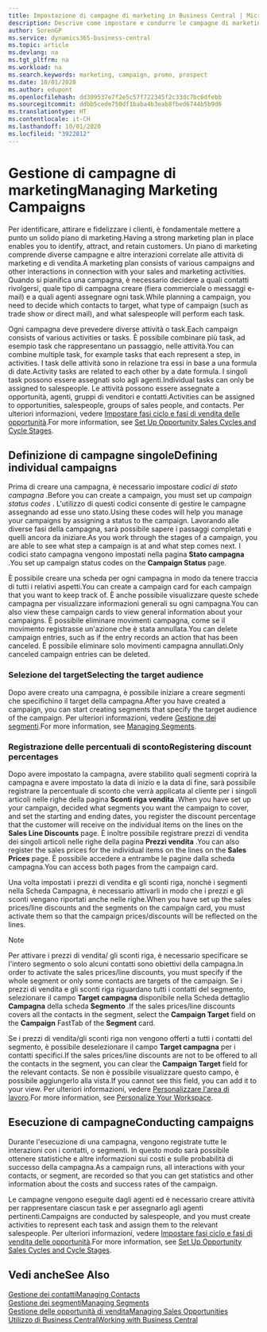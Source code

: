 ```yaml
---
title: Impostazione di campagne di marketing in Business Central | Microsoft Docs
description: Descrive come impostare e condurre le campagne di marketing in Business Central per identificare e coinvolgere prospect e fidelizzare i clienti.
author: SorenGP
ms.service: dynamics365-business-central
ms.topic: article
ms.devlang: na
ms.tgt_pltfrm: na
ms.workload: na
ms.search.keywords: marketing, campaign, promo, prospect
ms.date: 10/01/2020
ms.author: edupont
ms.openlocfilehash: dd309537e7f2e5c57f722345f2c33dc7bc6dfebb
ms.sourcegitcommit: ddbb5cede750df1baba4b3eab8fbed6744b5b9d6
ms.translationtype: HT
ms.contentlocale: it-CH
ms.lasthandoff: 10/01/2020
ms.locfileid: "3922812"
---
```

# <a name="managing-marketing-campaigns"></a><span data-ttu-id="877c8-103">Gestione di campagne di marketing</span><span class="sxs-lookup"><span data-stu-id="877c8-103">Managing Marketing Campaigns</span></span>
<span data-ttu-id="877c8-104">Per identificare, attirare e fidelizzare i clienti, è fondamentale mettere a punto un solido piano di marketing.</span><span class="sxs-lookup"><span data-stu-id="877c8-104">Having a strong marketing plan in place enables you to identify, attract, and retain customers.</span></span> <span data-ttu-id="877c8-105">Un piano di marketing comprende diverse campagne e altre interazioni correlate alle attività di marketing e di vendita.</span><span class="sxs-lookup"><span data-stu-id="877c8-105">A marketing plan consists of various campaigns and other interactions in connection with your sales and marketing activities.</span></span> <span data-ttu-id="877c8-106">Quando si pianifica una campagna, è necessario decidere a quali contatti rivolgersi, quale tipo di campagna creare (fiera commerciale o messaggi e-mail) e a quali agenti assegnare ogni task.</span><span class="sxs-lookup"><span data-stu-id="877c8-106">While planning a campaign, you need to decide which contacts to target, what type of campaign (such as trade show or direct mail), and what salespeople will perform each task.</span></span>

<span data-ttu-id="877c8-107">Ogni campagna deve prevedere diverse attività o task.</span><span class="sxs-lookup"><span data-stu-id="877c8-107">Each campaign consists of various activities or tasks.</span></span> <span data-ttu-id="877c8-108">È possibile combinare più task, ad esempio task che rappresentano un passaggio, nelle attività.</span><span class="sxs-lookup"><span data-stu-id="877c8-108">You can combine multiple task, for example tasks that each represent a step, in activities.</span></span> <span data-ttu-id="877c8-109">I task delle attività sono in relazione tra essi in base a una formula di date.</span><span class="sxs-lookup"><span data-stu-id="877c8-109">Activity tasks are related to each other by a date formula.</span></span> <span data-ttu-id="877c8-110">I singoli task possono essere assegnati solo agli agenti.</span><span class="sxs-lookup"><span data-stu-id="877c8-110">Individual tasks can only be assigned to salespeople.</span></span> <span data-ttu-id="877c8-111">Le attività possono essere assegnate a opportunità, agenti, gruppi di venditori e contatti.</span><span class="sxs-lookup"><span data-stu-id="877c8-111">Activities can be assigned to opportunities, salespeople, groups of sales people, and contacts.</span></span> <span data-ttu-id="877c8-112">Per ulteriori informazioni, vedere [Impostare fasi ciclo e fasi di vendita delle opportunità](marketing-how-setup-opportunity-sales-cycles-stages.md).</span><span class="sxs-lookup"><span data-stu-id="877c8-112">For more information, see [Set Up Opportunity Sales Cycles and Cycle Stages](marketing-how-setup-opportunity-sales-cycles-stages.md).</span></span>

## <a name="defining-individual-campaigns"></a><span data-ttu-id="877c8-113">Definizione di campagne singole</span><span class="sxs-lookup"><span data-stu-id="877c8-113">Defining individual campaigns</span></span>
<span data-ttu-id="877c8-114">Prima di creare una campagna, è necessario impostare *codici di stato campagna* .</span><span class="sxs-lookup"><span data-stu-id="877c8-114">Before you can create a campaign, you must set up *campaign status codes* .</span></span> <span data-ttu-id="877c8-115">L'utilizzo di questi codici consente di gestire le campagne assegnando ad esse uno stato.</span><span class="sxs-lookup"><span data-stu-id="877c8-115">Using these codes will help you manage your campaigns by assigning a status to the campaign.</span></span> <span data-ttu-id="877c8-116">Lavorando alle diverse fasi della campagna, sarà possibile sapere i passaggi completati e quelli ancora da iniziare.</span><span class="sxs-lookup"><span data-stu-id="877c8-116">As you work through the stages of a campaign, you are able to see what step a campaign is at and what step comes next.</span></span> <span data-ttu-id="877c8-117">I codici stato campagna vengono impostati nella pagina **Stato campagna** .</span><span class="sxs-lookup"><span data-stu-id="877c8-117">You set up campaign status codes on the **Campaign Status** page.</span></span>

<span data-ttu-id="877c8-118">È possibile creare una scheda per ogni campagna in modo da tenere traccia di tutti i relativi aspetti.</span><span class="sxs-lookup"><span data-stu-id="877c8-118">You can create a campaign card for each campaign that you want to keep track of.</span></span> <span data-ttu-id="877c8-119">È anche possibile visualizzare queste schede campagna per visualizzare informazioni generali su ogni campagna.</span><span class="sxs-lookup"><span data-stu-id="877c8-119">You can also view these campaign cards to view general information about your campaigns.</span></span>
<span data-ttu-id="877c8-120">È possibile eliminare movimenti campagna, come se il movimento registrasse un'azione che è stata annullata.</span><span class="sxs-lookup"><span data-stu-id="877c8-120">You can delete campaign entries, such as if the entry records an action that has been canceled.</span></span> <span data-ttu-id="877c8-121">È possibile eliminare solo movimenti campagna annullati.</span><span class="sxs-lookup"><span data-stu-id="877c8-121">Only canceled campaign entries can be deleted.</span></span>

### <a name="selecting-the-target-audience"></a><span data-ttu-id="877c8-122">Selezione del target</span><span class="sxs-lookup"><span data-stu-id="877c8-122">Selecting the target audience</span></span>
<span data-ttu-id="877c8-123">Dopo avere creato una campagna, è possibile iniziare a creare segmenti che specifichino il target della campagna.</span><span class="sxs-lookup"><span data-stu-id="877c8-123">After you have created a campaign, you can start creating segments that specify the target audience of the campaign.</span></span> <span data-ttu-id="877c8-124">Per ulteriori informazioni, vedere [Gestione dei segmenti](marketing-segments.md).</span><span class="sxs-lookup"><span data-stu-id="877c8-124">For more information, see [Managing Segments](marketing-segments.md).</span></span>

### <a name="registering-discount-percentages"></a><span data-ttu-id="877c8-125">Registrazione delle percentuali di sconto</span><span class="sxs-lookup"><span data-stu-id="877c8-125">Registering discount percentages</span></span>
<span data-ttu-id="877c8-126">Dopo avere impostato la campagna, avere stabilito quali segmenti coprirà la campagna e avere impostato la data di inizio e la data di fine, sarà possibile registrare la percentuale di sconto che verrà applicata al cliente per i singoli articoli nelle righe della pagina **Sconti riga vendita** .</span><span class="sxs-lookup"><span data-stu-id="877c8-126">When you have set up your campaign, decided what segments you want the campaign to cover, and set the starting and ending dates, you register the discount percentage that the customer will receive on the individual items on the lines on the **Sales Line Discounts** page.</span></span> <span data-ttu-id="877c8-127">È inoltre possibile registrare prezzi di vendita dei singoli articoli nelle righe della pagina **Prezzi vendita** .</span><span class="sxs-lookup"><span data-stu-id="877c8-127">You can also register the sales prices for the individual items on the lines on the **Sales Prices** page.</span></span> <span data-ttu-id="877c8-128">È possibile accedere a entrambe le pagine dalla scheda campagna.</span><span class="sxs-lookup"><span data-stu-id="877c8-128">You can access both pages from the campaign card.</span></span>

 <span data-ttu-id="877c8-129">Una volta impostati i prezzi di vendita e gli sconti riga, nonché i segmenti nella Scheda Campagna, è necessario attivarli in modo che i prezzi e gli sconti vengano riportati anche nelle righe.</span><span class="sxs-lookup"><span data-stu-id="877c8-129">When you have set up the sales prices/line discounts and the segments on the campaign card, you must activate them so that the campaign prices/discounts will be reflected on the lines.</span></span>

> [!NOTE]  
>   <span data-ttu-id="877c8-130">Per attivare i prezzi di vendita/ gli sconti riga, è necessario specificare se l'intero segmento o solo alcuni contatti sono obiettivi della campagna.</span><span class="sxs-lookup"><span data-stu-id="877c8-130">In order to activate the sales prices/line discounts, you must specify if the whole segment or only some contacts are targets of the campaign.</span></span> <span data-ttu-id="877c8-131">Se i prezzi di vendita e gli sconti riga riguardano tutti i contatti del segmento, selezionare il campo **Target campagna** disponibile nella Scheda dettaglio **Campagna** della scheda **Segmento** .</span><span class="sxs-lookup"><span data-stu-id="877c8-131">If the sales prices/line discounts covers all the contacts in the segment, select the **Campaign Target** field on the **Campaign** FastTab of the **Segment** card.</span></span>

<span data-ttu-id="877c8-132">Se i prezzi di vendita/gli sconti riga non vengono offerti a tutti i contatti del segmento, è possibile deselezionare il campo **Target campagna** per i contatti specifici.</span><span class="sxs-lookup"><span data-stu-id="877c8-132">If the sales prices/line discounts are not to be offered to all the contacts in the segment, you can clear the **Campaign Target** field for the relevant contacts.</span></span> <span data-ttu-id="877c8-133">Se non è possibile visualizzare questo campo, è possibile aggiungerlo alla vista.</span><span class="sxs-lookup"><span data-stu-id="877c8-133">If you cannot see this field, you can add it to your view.</span></span> <span data-ttu-id="877c8-134">Per ulteriori informazioni, vedere [Personalizzare l'area di lavoro](ui-personalization-user.md).</span><span class="sxs-lookup"><span data-stu-id="877c8-134">For more information, see [Personalize Your Workspace](ui-personalization-user.md).</span></span>

## <a name="conducting-campaigns"></a><span data-ttu-id="877c8-135">Esecuzione di campagne</span><span class="sxs-lookup"><span data-stu-id="877c8-135">Conducting campaigns</span></span>
<span data-ttu-id="877c8-136">Durante l'esecuzione di una campagna, vengono registrate tutte le interazioni con i contatti, o segmenti. In questo modo sarà possibile ottenere statistiche e altre informazioni sui costi e sulle probabilità di successo della campagna.</span><span class="sxs-lookup"><span data-stu-id="877c8-136">As a campaign runs, all interactions with your contacts, or segment, are recorded so that you can get statistics and other information about the costs and success rates of the campaign.</span></span>

<span data-ttu-id="877c8-137">Le campagne vengono eseguite dagli agenti ed è necessario creare attività per rappresentare ciascun task e per assegnarlo agli agenti pertinenti.</span><span class="sxs-lookup"><span data-stu-id="877c8-137">Campaigns are conducted by salespeople, and you must create activities to represent each task and assign them to the relevant salespeople.</span></span> <span data-ttu-id="877c8-138">Per ulteriori informazioni, vedere [Impostare fasi ciclo e fasi di vendita delle opportunità](marketing-how-setup-opportunity-sales-cycles-stages.md).</span><span class="sxs-lookup"><span data-stu-id="877c8-138">For more information, see [Set Up Opportunity Sales Cycles and Cycle Stages](marketing-how-setup-opportunity-sales-cycles-stages.md).</span></span>

## <a name="see-also"></a><span data-ttu-id="877c8-139">Vedi anche</span><span class="sxs-lookup"><span data-stu-id="877c8-139">See Also</span></span>
[<span data-ttu-id="877c8-140">Gestione dei contatti</span><span class="sxs-lookup"><span data-stu-id="877c8-140">Managing Contacts</span></span>](marketing-contacts.md)  
[<span data-ttu-id="877c8-141">Gestione dei segmenti</span><span class="sxs-lookup"><span data-stu-id="877c8-141">Managing Segments</span></span>](marketing-segments.md)  
[<span data-ttu-id="877c8-142">Gestione delle opportunità di vendita</span><span class="sxs-lookup"><span data-stu-id="877c8-142">Managing Sales Opportunities</span></span>](marketing-manage-sales-opportunities.md)  
[<span data-ttu-id="877c8-143">Utilizzo di Business Central</span><span class="sxs-lookup"><span data-stu-id="877c8-143">Working with Business Central</span></span>](ui-work-product.md)  
